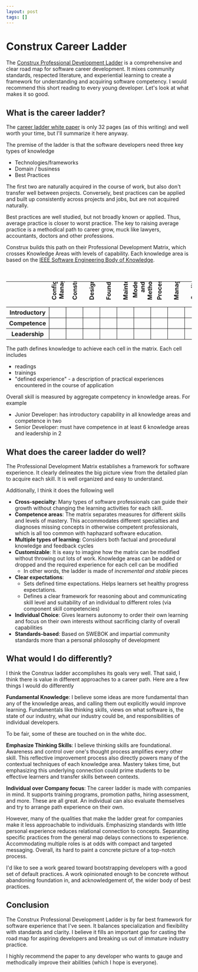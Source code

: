 ```yaml
---
layout: post
tags: []
---
```


# Construx Career Ladder

The [Construx Professional Development Ladder](https://www.construx.com/professional-development-ladder/) is a comprehensive and clear road map for software career development. It mixes community standards, respected literature, and experiential learning to create a framework for understanding and acquiring software competency. I would recommend this short reading to every young developer. Let's look at what makes it so good.


## What is the career ladder?

The [career ladder white paper](https://www.construx.com/professional-development-ladder/) is only 32 pages (as of this writing) and well worth your time, but I'll summarize it here anyway.

The premise of the ladder is that the software developers need three key types of knowledge 
- Technologies/frameworks
- Domain / business
- Best Practices

The first two are naturally acquired in the course of work, but also don't transfer well between projects. Conversely, best practices can be applied and built up consistently across projects and jobs, but are not acquired naturally.

Best practices are well studied, but not broadly known or applied. Thus, average practice is closer to worst practice. The key to raising average practice is a methodical path to career grow, muck like lawyers, accountants, doctors and other professions.

Construx builds this path on their Professional Development Matrix, which crosses Knowledge Areas with levels of capability. Each knowledge area is based on the [IEEE Software Engineering Body of Knowledge](https://www.sebokwiki.org/wiki/An_Overview_of_the_SWEBOK_Guide#Software_Requirements).

<style>
.skill-matrix {
  margin-top: 50px;
}
.skill-matrix .ka-row th span{
  transform: rotate(-90deg);
  position: relative;
  display: flex;
  max-width: 30px;
  /* height: 100px; */
}
.skill-matrix .ka-row th {
  max-width: 30px;
  box-sizing:
}
.skill-matrix td{
  border: 1px solid;
}
</style>
<table class="skill-matrix">
<tr class="ka-row">
  <th></th>
  <th><span>Configuration Management</span></th>
  <th><span>Construction</span></th>
  <th><span>Design</span></th>
  <th><span>Foundations</span></th>
  <th><span>Maintenance</span></th>
  <th><span>Models and Methods</span></th>
  <th><span>Process</span></th>
  <th><span>Management</span></th>
  <th><span>Quality</span></th>
  <th><span>Requirements</span></th>
  <th><span>Testing</span></th>
</tr>
<tr>
  <th>Introductory</th>
  <td></td>
  <td></td>
  <td></td>
  <td></td>
  <td></td>
  <td></td>
  <td></td>
  <td></td>
  <td></td>
  <td></td>
  <td></td>
</tr>
<tr>
  <th>Competence</th>
  <td></td>
  <td></td>
  <td></td>
  <td></td>
  <td></td>
  <td></td>
  <td></td>
  <td></td>
  <td></td>
  <td></td>
  <td></td>
</tr>
<tr>
  <th>Leadership</th>
  <td></td>
  <td></td>
  <td></td>
  <td></td>
  <td></td>
  <td></td>
  <td></td>
  <td></td>
  <td></td>
  <td></td>
  <td></td>
</tr>
</table>


The path defines knowledge to achieve each cell in the matrix. Each cell includes
- readings
- trainings
- "defined experience" - a description of practical experiences encountered in the course of application

Overall skill is measured by aggregate competency in knowledge areas. For example
- Junior Developer: has introductory capability in all knowledge areas and competence in two
- Senior Developer: must have competence in at least 6 knowledge areas and leadership in 2


## What does the career ladder do well?

The Professional Development Matrix establishes a framework for software experience. It clearly delineates the big picture view from the detailed plan to acquire each skill. It is well organized and easy to understand. 

Additionally, I think it does the following well

- **Cross-specialty**: Many types of software professionals can guide their growth without changing the learning activities for each skill.
- **Competence areas**: The matrix separates measures for different skills and levels of mastery. This accommodates different specialties and diagnoses missing concepts in otherwise competent professionals, which is all too common with haphazard software education.
- **Multiple types of learning**: Considers both factual and procedural knowledge and feedback cycles
- **Customizable**: It is easy to imagine how the matrix can be modified without throwing out lots of work. Knowledge areas can be added or dropped and the required experience for each cell can be modified
  - In other words, the ladder is made of *incremental and stable* pieces
- **Clear expectations**:
  - Sets defined time expectations. Helps learners set healthy progress expectations.
  - Defines a clear framework for reasoning about and communicating skill level and suitability of an individual to different roles (via component skill competencies)
- **Individual Choice**: Gives learners autonomy to order their own learning and focus on their own interests without sacrificing clarity of overall capabilities
- **Standards-based**: Based on SWEBOK and impartial community standards more than a personal philosophy of development


## What would I do differently?

I think the Construx ladder accomplishes its goals very well. That said, I think there is value in different approaches to a career path. Here are a few things I would do differently

**Fundamental Knowledge**: I believe some ideas are more fundamental than any of the knowledge areas, and calling them out explicitly would improve learning. Fundamentals like thinking skills, views on what software is, the state of our industry, what our industry could be, and responsibilities of individual developers.

To be fair, some of these are touched on in the white doc.

**Emphasize Thinking Skills**: I believe thinking skills are foundational. Awareness and control over one's thought process amplifies every other skill. This reflective improvement process also directly powers many of the contextual techniques of each knowledge area. Mastery takes time, but emphasizing this underlying connection could prime students to be effective learners and transfer skills between contexts.

**Individual over Company focus**: The career ladder is made with companies in mind. It supports training programs, promotion paths, hiring assessment, and more. These are all great. An individual can also evaluate themselves and try to arrange path experience on their own.

However, many of the qualities that make the ladder great for companies make it less approachable to individuals. Emphasizing standards with little personal experience reduces relational connection to concepts. Separating specific practices from the general map delays connections to experience. Accommodating multiple roles is at odds with compact and targeted messaging. Overall, its hard to paint a concrete picture of a top-notch process.

I'd like to see a work geared toward bootstrapping developers with a good set of default practices. A work opinionated enough to be concrete without abandoning foundation in, and acknowledgement of, the wider body of best practices.


## Conclusion

The Construx Professional Development Ladder is by far best framework for software experience that I've seen. It balances specialization and flexibility with standards and clarity. I believe it fills an important gap for casting the road map for aspiring developers and breaking us out of immature industry practice.

I highly recommend the paper to any developer who wants to gauge and methodically improve their abilities (which I hope is everyone).
 




